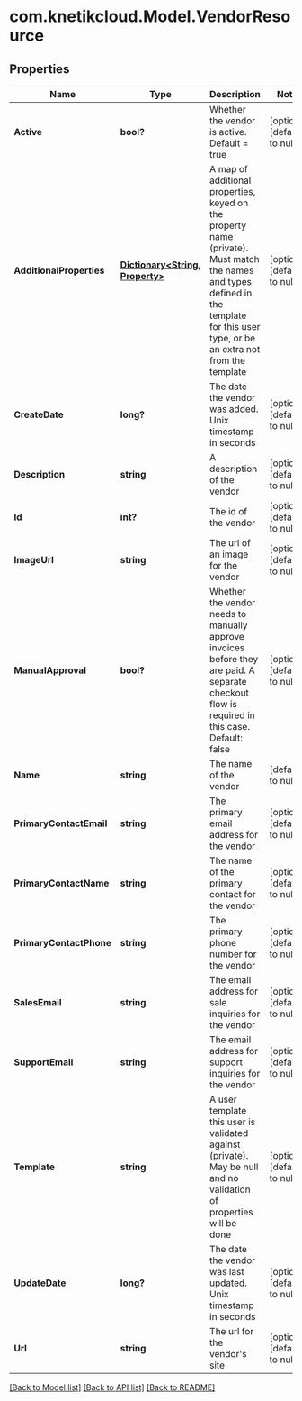 # com.knetikcloud.Model.VendorResource
## Properties

Name | Type | Description | Notes
------------ | ------------- | ------------- | -------------
**Active** | **bool?** | Whether the vendor is active.  Default &#x3D; true | [optional] [default to null]
**AdditionalProperties** | [**Dictionary&lt;String, Property&gt;**](Property.md) | A map of additional properties, keyed on the property name (private). Must match the names and types defined in the template for this user type, or be an extra not from the template | [optional] [default to null]
**CreateDate** | **long?** | The date the vendor was added. Unix timestamp in seconds | [optional] [default to null]
**Description** | **string** | A description of the vendor | [optional] [default to null]
**Id** | **int?** | The id of the vendor | [optional] [default to null]
**ImageUrl** | **string** | The url of an image for the vendor | [optional] [default to null]
**ManualApproval** | **bool?** | Whether the vendor needs to manually approve invoices before they are paid.  A separate checkout flow is required in this case.  Default: false | [optional] [default to null]
**Name** | **string** | The name of the vendor | [default to null]
**PrimaryContactEmail** | **string** | The primary email address for the vendor | [optional] [default to null]
**PrimaryContactName** | **string** | The name of the primary contact for the vendor | [optional] [default to null]
**PrimaryContactPhone** | **string** | The primary phone number for the vendor | [optional] [default to null]
**SalesEmail** | **string** | The email address for sale inquiries for the vendor | [optional] [default to null]
**SupportEmail** | **string** | The email address for support inquiries for the vendor | [optional] [default to null]
**Template** | **string** | A user template this user is validated against (private). May be null and no validation of properties will be done | [optional] [default to null]
**UpdateDate** | **long?** | The date the vendor was last updated. Unix timestamp in seconds | [optional] [default to null]
**Url** | **string** | The url for the vendor&#39;s site | [optional] [default to null]

[[Back to Model list]](../README.md#documentation-for-models) [[Back to API list]](../README.md#documentation-for-api-endpoints) [[Back to README]](../README.md)

